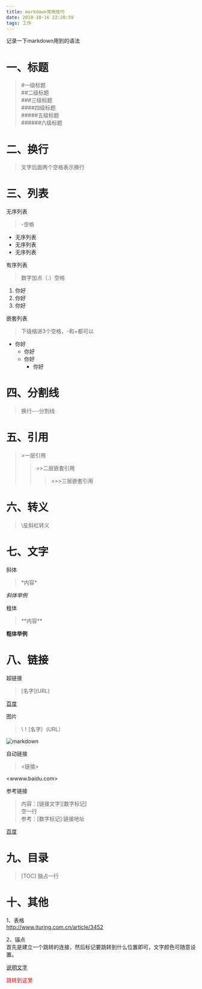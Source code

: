 ```yaml
---
title: markdown常用技巧
date: 2018-10-16 22:20:59
tags: 工作
---
```

记录一下markdown用到的语法
<!-- more -->

# 一、标题
>#一级标题  
##二级标题  
###三级标题  
####四级标题  
#####五级标题  
######六级标题  

# 二、换行
>文字后面两个空格表示换行

# 三、列表
无序列表
>-空格 
- 无序列表 
- 无序列表
- 无序列表

有序列表
>数字加点（.）空格
1. 你好
2. 你好
3. 你好

嵌套列表
>下级缩进3个空格，-和+都可以

- 你好   
   + 你好
   + 你好
      + 你好
# 四、分割线
>换行---分割线

# 五、引用
>\>一层引用
>>\>>二层嵌套引用
>>>\>>>三层嵌套引用

# 六、转义
>\反斜杠转义

# 七、文字
斜体
>\*内容\*

*斜体举例*

粗体
>\*\*内容\*\*

**粗体举例**


# 八、链接
超链接
>\[名字](URL)

[百度](www.baidu.com)

图片
>\！[名字｝(URL）

![markdown](https://justyy.com/wp-content/uploads/2016/01/markdown-syntax-language.png)

自动链接
>\<链接>

<wwww.baidu.com>

参考链接
>内容：[链接文字][数字标记]  
空一行  
参考：[数字标记]:链接地址

[百度][1]

[1]: www.baidu.com

# 九、目录
>\[TOC] 独占一行

# 十、其他
1、表格  
http://www.ituring.com.cn/article/3452

2、锚点  
首先是建立一个跳转的连接，然后标记要跳转到什么位置即可，文字颜色可随意设置。

<a href="#jump" target="_self">说明文字</a>

<span id = "jump"><font color="red">跳转到这里</font></span>

